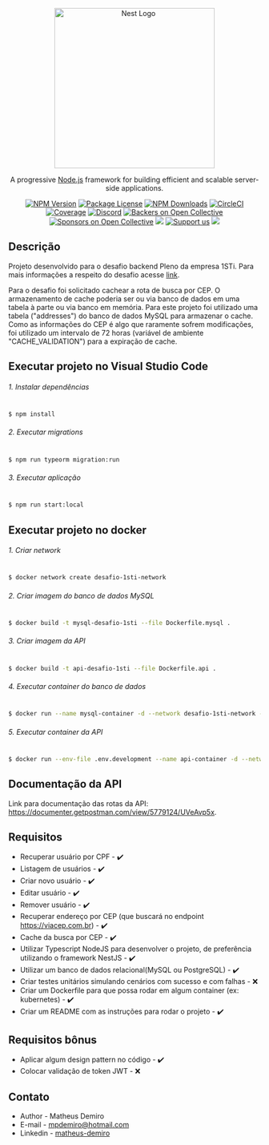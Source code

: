 <p align="center">
  <a href="http://nestjs.com/" target="blank"><img src="https://nestjs.com/img/logo_text.svg" width="320" alt="Nest Logo" /></a>
</p>

[circleci-image]: https://img.shields.io/circleci/build/github/nestjs/nest/master?token=abc123def456
[circleci-url]: https://circleci.com/gh/nestjs/nest

  <p align="center">A progressive <a href="http://nodejs.org" target="_blank">Node.js</a> framework for building efficient and scalable server-side applications.</p>
    <p align="center">
<a href="https://www.npmjs.com/~nestjscore" target="_blank"><img src="https://img.shields.io/npm/v/@nestjs/core.svg" alt="NPM Version" /></a>
<a href="https://www.npmjs.com/~nestjscore" target="_blank"><img src="https://img.shields.io/npm/l/@nestjs/core.svg" alt="Package License" /></a>
<a href="https://www.npmjs.com/~nestjscore" target="_blank"><img src="https://img.shields.io/npm/dm/@nestjs/common.svg" alt="NPM Downloads" /></a>
<a href="https://circleci.com/gh/nestjs/nest" target="_blank"><img src="https://img.shields.io/circleci/build/github/nestjs/nest/master" alt="CircleCI" /></a>
<a href="https://coveralls.io/github/nestjs/nest?branch=master" target="_blank"><img src="https://coveralls.io/repos/github/nestjs/nest/badge.svg?branch=master#9" alt="Coverage" /></a>
<a href="https://discord.gg/G7Qnnhy" target="_blank"><img src="https://img.shields.io/badge/discord-online-brightgreen.svg" alt="Discord"/></a>
<a href="https://opencollective.com/nest#backer" target="_blank"><img src="https://opencollective.com/nest/backers/badge.svg" alt="Backers on Open Collective" /></a>
<a href="https://opencollective.com/nest#sponsor" target="_blank"><img src="https://opencollective.com/nest/sponsors/badge.svg" alt="Sponsors on Open Collective" /></a>
  <a href="https://paypal.me/kamilmysliwiec" target="_blank"><img src="https://img.shields.io/badge/Donate-PayPal-ff3f59.svg"/></a>
    <a href="https://opencollective.com/nest#sponsor"  target="_blank"><img src="https://img.shields.io/badge/Support%20us-Open%20Collective-41B883.svg" alt="Support us"></a>
  <a href="https://twitter.com/nestframework" target="_blank"><img src="https://img.shields.io/twitter/follow/nestframework.svg?style=social&label=Follow"></a>
</p>
  <!--[![Backers on Open Collective](https://opencollective.com/nest/backers/badge.svg)](https://opencollective.com/nest#backer)
  [![Sponsors on Open Collective](https://opencollective.com/nest/sponsors/badge.svg)](https://opencollective.com/nest#sponsor)-->

## Descrição

Projeto desenvolvido para o desafio backend Pleno da empresa 1STi. Para mais informações a respeito do desafio acesse [link](https://docs.google.com/document/d/1OGZJjt39u8cTwTO59H4_-SLockmTImbzBhpaKKoaouE/edit).

Para o desafio foi solicitado cachear a rota de busca por CEP. O armazenamento de cache poderia ser ou via banco de dados em uma tabela à parte ou via banco em memória. Para este projeto foi utilizado uma tabela ("addresses") do banco de dados MySQL para armazenar o cache. Como as informações do CEP é algo que raramente sofrem modificações, foi utilizado um intervalo de 72 horas (variável de ambiente "CACHE_VALIDATION") para a expiração de cache.

## Executar projeto no Visual Studio Code
###### 1. Instalar dependências
#
```bash
$ npm install
```

###### 2. Executar migrations
#
```bash
$ npm run typeorm migration:run
```

###### 3. Executar aplicação
#
```bash
$ npm run start:local
```

## Executar projeto no docker
###### 1. Criar network
#
```bash
$ docker network create desafio-1sti-network
```
###### 2. Criar imagem do banco de dados MySQL
#
```bash
$ docker build -t mysql-desafio-1sti --file Dockerfile.mysql .
```
###### 3. Criar imagem da API
#
```bash
$ docker build -t api-desafio-1sti --file Dockerfile.api .
```

###### 4. Executar container do banco de dados
#
```bash
$ docker run --name mysql-container -d --network desafio-1sti-network --network-alias mysql -d -v /var/lib/mysql -p 3307:3307 -e MYSQL_ROOT_PASSWORD=password -e MYSQL_DATABASE=desafio_1sti mysql-desafio-1sti
```

###### 5. Executar container da API
#
```bash
$ docker run --env-file .env.development --name api-container -d --network desafio-1sti-network -d -p 3000:3000 api-desafio-1sti
```

## Documentação da API
Link para documentação das rotas da API: https://documenter.getpostman.com/view/5779124/UVeAvp5x.

## Requisitos
- Recuperar usuário por CPF - :heavy_check_mark:
- Listagem de usuários - :heavy_check_mark:
- Criar novo usuário - :heavy_check_mark:
- Editar usuário - :heavy_check_mark:
- Remover usuário - :heavy_check_mark:
- Recuperar endereço por CEP (que buscará no endpoint https://viacep.com.br) - :heavy_check_mark:
- Cache da busca por CEP - :heavy_check_mark:
- Utilizar Typescript NodeJS para desenvolver o projeto, de preferência utilizando o framework NestJS - :heavy_check_mark:
- Utilizar um banco de dados relacional(MySQL ou PostgreSQL) - :heavy_check_mark:
- Criar testes unitários simulando cenários com sucesso e com falhas - :x:
- Criar um Dockerfile para que possa rodar em algum container (ex: kubernetes) - :heavy_check_mark:
- Criar um README com as instruções para rodar o projeto - :heavy_check_mark:

## Requisitos bônus
- Aplicar algum design pattern no código - :heavy_check_mark:
- Colocar validação de token JWT - :x:


## Contato

- Author - Matheus Demiro
- E-mail - mpdemiro@hotmail.com
- Linkedin - [matheus-demiro](https://www.linkedin.com/in/matheus-demiro-887348165/)
